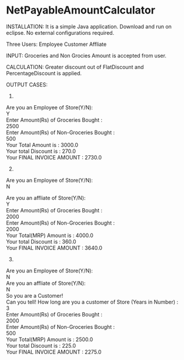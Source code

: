 # NetPayableAmountCalculator

INSTALLATION:
It is a simple Java application. Download and run on eclipse. No external configurations required.

Three Users: 
Employee
Customer
Affliate

INPUT: 
Groceries and Non Grocies Amount is accepted from user.

CALCULATION:
Greater discount out of FlatDiscount and PercentageDiscount is applied.


OUTPUT CASES:

1)
Are you an Employee of Store(Y/N): <br>
Y<br>
Enter Amount(Rs) of Groceries Bought : <br>
2500<br>
Enter Amount(Rs) of Non-Groceries Bought : <br>
500<br>
 Your Total Amount is : 3000.0<br>
 Your total Discount is : 270.0<br>
 Your FINAL INVOICE AMOUNT : 2730.0<br>
 
 
 2)
Are you an Employee of Store(Y/N):<br>
N<br>

Are you an affliate of Store(Y/N): <br>
Y<br>
Enter Amount(Rs) of Groceries Bought : <br>
2000<br>
Enter Amount(Rs) of Non-Groceries Bought : <br>
2000<br>
 Your Total(MRP) Amount is : 4000.0<br>
 Your total Discount is : 360.0<br>
 Your FINAL INVOICE AMOUNT : 3640.0<br>
 
 3)
 Are you an Employee of Store(Y/N): <br>
N<br>
Are you an affliate of Store(Y/N): <br>
N<br>
So you are a Customer!<br>
Can you tell! How long are you a customer of Store (Years in Number) : <br>
3<br>
Enter Amount(Rs) of Groceries Bought : <br>
2000<br>
Enter Amount(Rs) of Non-Groceries Bought : <br>
500<br>
 Your Total(MRP) Amount is : 2500.0<br>
 Your total Discount is : 225.0<br>
 Your FINAL INVOICE AMOUNT : 2275.0<br>
 
 
